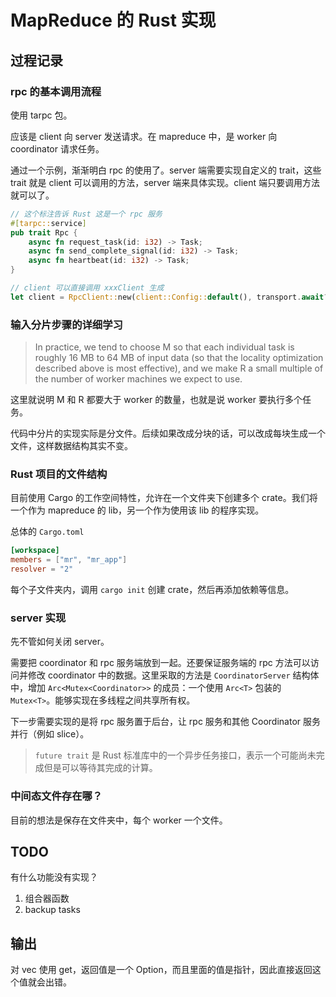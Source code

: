 # MapReduce 的 Rust 实现

## 过程记录

### rpc 的基本调用流程

使用 tarpc 包。

应该是 client 向 server 发送请求。在 mapreduce 中，是 worker 向 coordinator 请求任务。

通过一个示例，渐渐明白 rpc 的使用了。server 端需要实现自定义的 trait，这些 trait 就是 client 可以调用的方法，server 端来具体实现。client 端只要调用方法就可以了。

```rust
// 这个标注告诉 Rust 这是一个 rpc 服务
#[tarpc::service]
pub trait Rpc {
    async fn request_task(id: i32) -> Task;
    async fn send_complete_signal(id: i32) -> Task;
    async fn heartbeat(id: i32) -> Task;
}

// client 可以直接调用 xxxClient 生成
let client = RpcClient::new(client::Config::default(), transport.await?).spawn();
```

### 输入分片步骤的详细学习

> In practice, we tend to choose M so that each individual task is roughly 16 MB to 64 MB of input data (so that the locality optimization described above is most effective),  and we make R a small multiple of the number of worker machines we expect to use.

这里就说明 M 和 R 都要大于 worker 的数量，也就是说 worker 要执行多个任务。

代码中分片的实现实际是分文件。后续如果改成分块的话，可以改成每块生成一个文件，这样数据结构其实不变。

### Rust 项目的文件结构

目前使用 Cargo 的工作空间特性，允许在一个文件夹下创建多个 crate。我们将一个作为 mapreduce 的 lib，另一个作为使用该 lib 的程序实现。

总体的 `Cargo.toml`

```toml
[workspace]
members = ["mr", "mr_app"]
resolver = "2"
```

每个子文件夹内，调用 `cargo init` 创建 crate，然后再添加依赖等信息。

### server 实现

先不管如何关闭 server。

需要把 coordinator 和 rpc 服务端放到一起。还要保证服务端的 rpc 方法可以访问并修改 coordinator 中的数据。这里采取的方法是 `CoordinatorServer` 结构体中，增加 `Arc<Mutex<Coordinator>>` 的成员：一个使用 `Arc<T>` 包装的 `Mutex<T>`。能够实现在多线程之间共享所有权。

下一步需要实现的是将 rpc 服务置于后台，让 rpc 服务和其他 Coordinator 服务并行（例如 slice）。

> `future trait` 是 Rust 标准库中的一个异步任务接口，表示一个可能尚未完成但是可以等待其完成的计算。

### 中间态文件存在哪？

目前的想法是保存在文件夹中，每个 worker 一个文件。

## TODO

有什么功能没有实现？

1. 组合器函数
2. backup tasks

## 输出

对 vec 使用 get，返回值是一个 Option，而且里面的值是指针，因此直接返回这个值就会出错。
